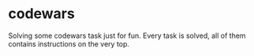 # codewars
Solving some codewars task just for fun. 
Every task is solved, all of them contains instructions on the very top. 
